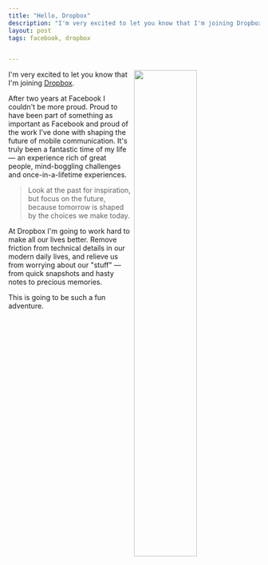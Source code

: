 ```yaml
---
title: "Hello, Dropbox"
description: "I'm very excited to let you know that I'm joining Dropbox. After two years at Facebook I couldn't be more proud. Proud to have been part of something as important as Facebook and proud of the work I've done with shaping the future of mobile communication. It's truly been a fantastic time of my life. At Dropbox I'm going to work hard to make all our lives better. Remove friction from technical details in our modern daily lives, and relieve us from worrying about our 'stuff' — from quick snapshots and hasty notes to precious memories."
layout: post
tags: facebook, dropbox


---
```


<img src="http://farm9.staticflickr.com/8225/8580803186_ccf9d4337b_o.png" width="50%" align="right">I'm very excited to let you know that I'm joining [Dropbox](https://www.dropbox.com/).

After two years at Facebook I couldn't be more proud. Proud to have been part of something as important as Facebook and proud of the work I've done with shaping the future of mobile communication. It's truly been a fantastic time of my life — an experience rich of great people, mind-boggling challenges and once-in-a-lifetime experiences.

> Look at the past for inspiration, but focus on the future, because tomorrow is shaped by the choices we make today.

At Dropbox I'm going to work hard to make all our lives better. Remove friction from technical details in our modern daily lives, and relieve us from worrying about our "stuff" — from quick snapshots and hasty notes to precious memories.

This is going to be such a fun adventure.
